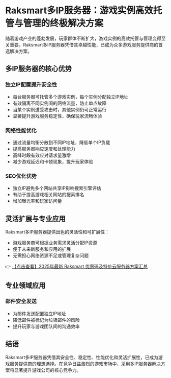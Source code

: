 # Raksmart多IP服务器：游戏实例高效托管与管理的终极解决方案

随着游戏产业的蓬勃发展，玩家群体不断扩大，游戏实例的高效托管与管理变得至关重要。Raksmart多IP服务器凭借其卓越性能，已成为众多游戏服务提供商的首选解决方案。

## 多IP服务器的核心优势

### 独立IP配置提升安全性
- 每台服务器可托管多个游戏实例，每个实例分配独立IP地址
- 有效隔离不同实例间的网络流量，防止单点故障
- 当某个实例遭受攻击时，其他实例仍可正常运行
- 显著提升游戏服务稳定性，确保玩家流畅体验

### 网络性能优化
- 通过流量均衡分散到不同IP地址，降低单个IP负载
- 提高服务器响应速度和处理能力
- 高峰时段有效应对请求量激增
- 减少游戏延迟和卡顿现象，提升玩家体验

### SEO优化优势
- 独立IP避免多个网站共享IP影响搜索引擎评估
- 有助于提高游戏相关网站的搜索排名
- 增加曝光率和玩家访问量

## 灵活扩展与专业应用

Raksmart多IP服务器提供出色的灵活性和可扩展性：
- 游戏服务商可根据业务需求灵活分配IP资源
- 便于未来新服务和应用的扩展
- 无需担心网络资源不足或管理复杂问题

👉 [【点击查看】2025年最新 Raksmart 优惠码及特价云服务器方案汇总](https://bit.ly/raksmart)

## 专业领域应用

### 邮件安全发送
- 为邮件发送配置独立IP地址
- 降低邮件被标记为垃圾邮件的风险
- 提升玩家与游戏团队间的沟通效率

## 结语

Raksmart多IP服务器凭借其安全性、稳定性、性能优化和灵活扩展性，已成为游戏服务提供商的理想选择。在竞争日益激烈的游戏市场中，采用多IP服务器解决方案将显著提升游戏公司的核心竞争力。